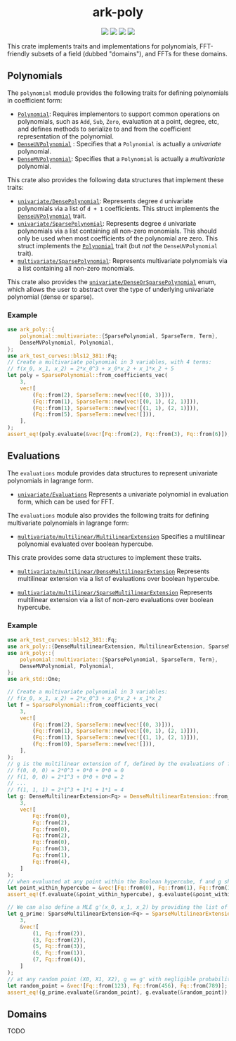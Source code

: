 <h1 align="center">ark-poly</h1>
<p align="center">
    <img src="https://github.com/arkworks-rs/algebra/workflows/CI/badge.svg?branch=master">
    <a href="https://github.com/arkworks-rs/algebra/blob/master/LICENSE-APACHE"><img src="https://img.shields.io/badge/license-APACHE-blue.svg"></a>
    <a href="https://github.com/arkworks-rs/algebra/blob/master/LICENSE-MIT"><img src="https://img.shields.io/badge/license-MIT-blue.svg"></a>
    <a href="https://deps.rs/repo/github/arkworks-rs/algebra"><img src="https://deps.rs/repo/github/arkworks-rs/algebra/status.svg"></a>
</p>

This crate implements traits and implementations for polynomials, FFT-friendly subsets of a field (dubbed "domains"), and FFTs for these domains.

## Polynomials

The `polynomial` module provides the following traits for defining polynomials in coefficient form:

- [`Polynomial`](./src/polynomial/mod.rs#L16):
Requires implementors to support common operations on polynomials,
such as `Add`, `Sub`, `Zero`, evaluation at a point, degree, etc,
and defines methods to serialize to and from the coefficient representation of the polynomial.
- [`DenseUVPolynomial`](./src/polynomial/mod.rs#L43) :
Specifies that a `Polynomial` is actually a *univariate* polynomial.
- [`DenseMVPolynomial`](./src/polynomial/mod.rs#L59):
Specifies that a `Polynomial` is actually a *multivariate* polynomial.

This crate also provides the following data structures that implement these traits:

- [`univariate/DensePolynomial`](./src/polynomial/univariate/dense.rs#L22):
Represents degree `d` univariate polynomials via a list of `d + 1` coefficients.
This struct implements the [`DenseUVPolynomial`](./src/polynomial/mod.rs#L43) trait.
- [`univariate/SparsePolynomial`](./src/polynomial/univariate/sparse.rs#L15):
Represents degree `d` univariate polynomials via a list containing all non-zero monomials.
This should only be used when most coefficients of the polynomial are zero.
This struct implements the [`Polynomial`](./src/polynomial/mod.rs#L16) trait
(but *not* the `DenseUVPolynomial` trait).
- [`multivariate/SparsePolynomial`](./src/polynomial/multivariate/sparse.rs#L21):
Represents multivariate polynomials via a list containing all non-zero monomials.

This crate also provides the [`univariate/DenseOrSparsePolynomial`](./src/polynomial/univariate/mod.rs#L16) enum, which allows the user to abstract over the type of underlying univariate polynomial (dense or sparse).

### Example

```rust
use ark_poly::{
    polynomial::multivariate::{SparsePolynomial, SparseTerm, Term},
    DenseMVPolynomial, Polynomial,
};
use ark_test_curves::bls12_381::Fq;
// Create a multivariate polynomial in 3 variables, with 4 terms:
// f(x_0, x_1, x_2) = 2*x_0^3 + x_0*x_2 + x_1*x_2 + 5
let poly = SparsePolynomial::from_coefficients_vec(
    3,
    vec![
        (Fq::from(2), SparseTerm::new(vec![(0, 3)])),
        (Fq::from(1), SparseTerm::new(vec![(0, 1), (2, 1)])),
        (Fq::from(1), SparseTerm::new(vec![(1, 1), (2, 1)])),
        (Fq::from(5), SparseTerm::new(vec![])),
    ],
);
assert_eq!(poly.evaluate(&vec![Fq::from(2), Fq::from(3), Fq::from(6)]), Fq::from(51));
```

## Evaluations

The `evaluations` module provides data structures to represent univariate polynomials in lagrange form.

- [`univariate/Evaluations`](./src/evaluations/univariate/mod.rs#L18)
Represents a univariate polynomial in evaluation form, which can be used for FFT.

The `evaluations` module also provides the following traits for defining multivariate polynomials in lagrange form:

- [`multivariate/multilinear/MultilinearExtension`](./src/evaluations/multivariate/multilinear/mod.rs#L23)
Specifies a multilinear polynomial evaluated over boolean hypercube.
  
This crate provides some data structures to implement these traits.

- [`multivariate/multilinear/DenseMultilinearExtension`](./src/evaluations/multivariate/multilinear/dense.rs#L17)
Represents multilinear extension via a list of evaluations over boolean hypercube.
  
- [`multivariate/multilinear/SparseMultilinearExtension`](./src/evaluations/multivariate/multilinear/sparse.rs#L20)
Represents multilinear extension via a list of non-zero evaluations over boolean hypercube.

### Example

```rust
use ark_test_curves::bls12_381::Fq;
use ark_poly::{DenseMultilinearExtension, MultilinearExtension, SparseMultilinearExtension};
use ark_poly::{
    polynomial::multivariate::{SparsePolynomial, SparseTerm, Term},
    DenseMVPolynomial, Polynomial,
};
use ark_std::One;

// Create a multivariate polynomial in 3 variables:
// f(x_0, x_1, x_2) = 2*x_0^3 + x_0*x_2 + x_1*x_2 
let f = SparsePolynomial::from_coefficients_vec(
    3,
    vec![
        (Fq::from(2), SparseTerm::new(vec![(0, 3)])),
        (Fq::from(1), SparseTerm::new(vec![(0, 1), (2, 1)])),
        (Fq::from(1), SparseTerm::new(vec![(1, 1), (2, 1)])),
        (Fq::from(0), SparseTerm::new(vec![])),
    ],
);
// g is the multilinear extension of f, defined by the evaluations of f on the Boolean hypercube:
// f(0, 0, 0) = 2*0^3 + 0*0 + 0*0 = 0
// f(1, 0, 0) = 2*1^3 + 0*0 + 0*0 = 2
// ...
// f(1, 1, 1) = 2*1^3 + 1*1 + 1*1 = 4
let g: DenseMultilinearExtension<Fq> = DenseMultilinearExtension::from_evaluations_vec(
    3, 
    vec![
        Fq::from(0),
        Fq::from(2),
        Fq::from(0),
        Fq::from(2),
        Fq::from(0),
        Fq::from(3),
        Fq::from(1),
        Fq::from(4),
    ]
);
// when evaluated at any point within the Boolean hypercube, f and g should be equal
let point_within_hypercube = &vec![Fq::from(0), Fq::from(1), Fq::from(1)];
assert_eq!(f.evaluate(&point_within_hypercube), g.evaluate(&point_within_hypercube));

// We can also define a MLE g'(x_0, x_1, x_2) by providing the list of non-zero evaluations:
let g_prime: SparseMultilinearExtension<Fq> = SparseMultilinearExtension::from_evaluations(
    3,
    &vec![
        (1, Fq::from(2)),
        (3, Fq::from(2)),
        (5, Fq::from(3)),
        (6, Fq::from(1)),
        (7, Fq::from(4)),
    ]
);
// at any random point (X0, X1, X2), g == g' with negligible probability, unless they are the same function
let random_point = &vec![Fq::from(123), Fq::from(456), Fq::from(789)];
assert_eq!(g_prime.evaluate(&random_point), g.evaluate(&random_point));

```

## Domains

TODO

<!-- Auto-update: 2025-10-05T12:41:30.472962 -->
